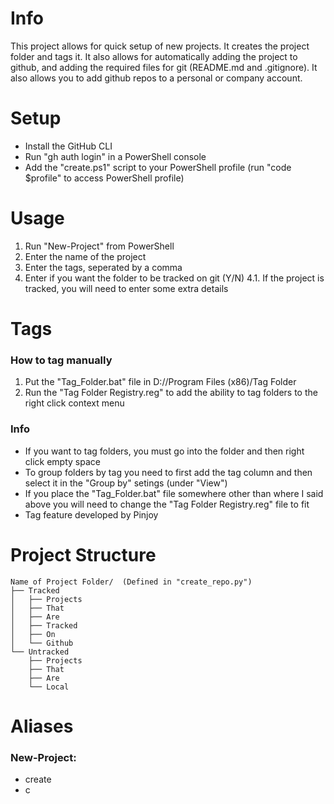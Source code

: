 # Info
This project allows for quick setup of new projects. It creates the project folder and tags it. It also allows for automatically adding the project to github, and adding the required files for git (README.md and .gitignore). It also allows you to add github repos to a personal or company account.

# Setup
* Install the GitHub CLI
* Run "gh auth login" in a PowerShell console
* Add the "create.ps1" script to your PowerShell profile (run "code $profile" to access PowerShell profile)


# Usage
1. Run "New-Project" from PowerShell
2. Enter the name of the project
3. Enter the tags, seperated by a comma
4. Enter if you want the folder to be tracked on git (Y/N)
4.1. If the project is tracked, you will need to enter some extra details


# Tags
### How to tag manually
1. Put the "Tag_Folder.bat" file in D://Program Files (x86)/Tag Folder
2. Run the "Tag Folder Registry.reg" to add the ability to tag folders to the right click context menu

### Info
* If you want to tag folders, you must go into the folder and then right click empty space
* To group folders by tag you need to first add the tag column and then select it in the "Group by" setings (under "View")
* If you place the "Tag_Folder.bat" file somewhere other than where I said above you will need to change the "Tag Folder Registry.reg" file to fit
* Tag feature developed by Pinjoy


# Project Structure
```
Name of Project Folder/  (Defined in "create_repo.py")
├── Tracked
│   ├── Projects
│   ├── That
│   ├── Are
│   ├── Tracked
│   ├── On
│   └── Github
└── Untracked
    ├── Projects
    ├── That
    ├── Are
    └── Local
```


# Aliases
### New-Project:
* create
* c
